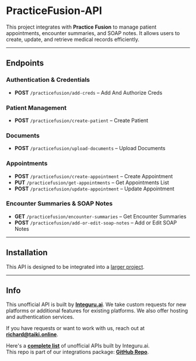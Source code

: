 # **PracticeFusion-API**  
This project integrates with **Practice Fusion** to manage patient appointments, encounter summaries, and SOAP notes. It allows users to create, update, and retrieve medical records efficiently.  

---

## **Endpoints**  

### **Authentication & Credentials**  
- **POST** `/practicefusion/add-creds` – Add And Authorize Creds  

### **Patient Management**  
- **POST** `/practicefusion/create-patient` – Create Patient  

### **Documents**  
- **POST** `/practicefusion/upload-documents` – Upload Documents  

### **Appointments**  
- **POST** `/practicefusion/create-appointment` – Create Appointment  
- **PUT** `/practicefusion/get-appointments` – Get Appointments List  
- **POST** `/practicefusion/update-appointment` – Update Appointment  

### **Encounter Summaries & SOAP Notes**  
- **GET** `/practicefusion/encounter-summaries` – Get Encounter Summaries  
- **POST** `/practicefusion/add-or-edit-soap-notes` – Add or Edit SOAP Notes  

---

## **Installation**  
This API is designed to be integrated into a [larger project](https://github.com/Unofficial-APIs/Integrations).  

---

## **Info**  
This unofficial API is built by **[Integuru.ai](https://integuru.ai/)**. We take custom requests for new platforms or additional features for existing platforms. We also offer hosting and authentication services.  

If you have requests or want to work with us, reach out at **richard@taiki.online**.  

Here's a **[complete list](https://github.com/Integuru-AI/APIs-by-Integuru)** of unofficial APIs built by Integuru.ai.  
This repo is part of our integrations package: **[GitHub Repo](https://github.com/Integuru-AI/Integrations)**.